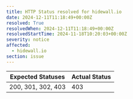 ```yaml
---
title: HTTP Status resolved for hidewall.io
date: 2024-12-11T11:18:49+00:00Z
resolved: True
resolvedWhen: 2024-12-11T11:18:49+00:00Z
resolvedStartTime: 2024-11-18T10:20:03+00:00Z
severity: notice
affected:
  - hidewall.io
section: issue
---
```


| Expected Statuses | Actual Status  |
|-------------------|----------------|
| 200, 301, 302, 403 | 403 |
